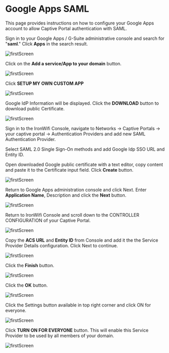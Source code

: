 # Google Apps SAML

This page provides instructions on how to configure your Google Apps account to allow Captive Portal authentication with SAML.

Sign in to your Google Apps / G-Suite administrative console and search for "**saml**." Click **Apps** in the search result.

![firstScreen](google_apps_saml/google1.png)

Click on the **Add a service/App to your domain** button.

![firstScreen](google_apps_saml/google2.png)

Click **SETUP MY OWN CUSTOM APP**

![firstScreen](google_apps_saml/google3.png)

Google IdP Information will be displayed. Click the **DOWNLOAD** button to download public Certificate.

![firstScreen](google_apps_saml/google4.png)

Sign in to the IronWifi Console, navigate to Networks -> Captive Portals -> your captive portal -> Authentication Providers and add new SAML Authentication Provider.

Select SAML 2.0 Single Sign-On methods and add Google Idp SSO URL and Entity ID.

Open downloaded Google public certificate with a text editor, copy content and paste it to the Certificate input field. Click **Create** button.

![firstScreen](google_apps_saml/google5.png)

Return to Google Apps administration console and click Next. Enter **Application Name**, Description and click the **Next** button.

![firstScreen](google_apps_saml/google6.png)

Return to IronWifi Console and scroll down to the CONTROLLER CONFIGURATION of your Captive Portal.

![firstScreen](google_apps_saml/google7.png)

Copy the **ACS URL** and **Entity ID** from Console and add it the the Service Provider Details configuration. Click Next to continue.

![firstScreen](google_apps_saml/google8.png)

Click the **Finish** button.

![firstScreen](google_apps_saml/google9.png)

Click the **OK** button.

![firstScreen](google_apps_saml/google10.png)

Click the Settings button available in top right corner and click ON for everyone.

![firstScreen](google_apps_saml/google11.png)

Click **TURN ON FOR EVERYONE** button. This will enable this Service Provider to be used by all members of your domain.

![firstScreen](google_apps_saml/google12.png)





